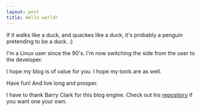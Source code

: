 ```yaml
---
layout: post
title: Hello world!
---
```


If it walks like a duck, and quackes like a duck, it's probably a penguin pretending to be a duck. :)

I'm a Linux user since the 90's. I'm now switching the side from the user to the developer.

I hope my blog is of value for you. I hope my tools are as well.

Have fun! And live long and prosper.

I have to thank Barry Clark for this blog engine. Check out his [repository](https://github.com/barryclark/jekyll-now) if you want one your own.
